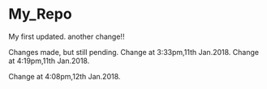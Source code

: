 # My_Repo
My first
updated.
another change!!

Changes made, but still pending.
Change at 3:33pm,11th Jan.2018.
Change at 4:19pm,11th Jan.2018.

Change at 4:08pm,12th Jan.2018.